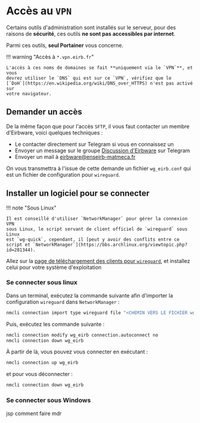 # Accès au `VPN`

Certains outils d'administration sont installés sur le serveur, pour des
raisons de **sécurité**, ces outils **ne sont pas accessibles par internet**.

Parmi ces outils, **seul Portainer** vous concerne.

!!! warning "Accès à `*.vpn.eirb.fr`"

    L'accès à ces noms de domaines se fait **uniquement via le `VPN`**, et vous
    devrez utiliser le `DNS` qui est sur ce `VPN`, vérifiez que le
    [`DoH`](https://en.wikipedia.org/wiki/DNS_over_HTTPS) n'est pas activé sur
    votre navigateur.

## Demander un accès

De la même façon que pour l'accès `SFTP`, il vous faut contacter un membre
d'Eirbware, voici quelques techniques :

* Le contacter directement sur Telegram si vous en connaissez un
* Envoyer un message sur le groupe [Discussion d'Eirbware](https://telegram.eirb.fr) sur Telegram
* Envoyer un mail à [eirbware@enseirb-matmeca.fr](mailto:eirbware@enseirb-matmeca.fr)

On vous transmettra à l'issue de cette demande un fichier `wg_eirb.conf` qui
est un fichier de configuration pour `wireguard`.

## Installer un logiciel pour se connecter

!!! note "Sous Linux"

    Il est conseillé d'utiliser `NetworkManager` pour gérer la connexion VPN
    sous Linux, le script servant de client officiel de `wireguard` sous Linux
    est `wg-quick`, cependant, il [peut y avoir des conflits entre ce script et `NetworkManager`](https://bbs.archlinux.org/viewtopic.php?id=281344).

Allez sur la [page de téléchargement des clients pour `wireguard`](https://www.wireguard.com/install/), et installez celui pour votre système d'exploitation

### Se connecter sous linux

Dans un terminal, exécutez la commande suivante afin d'importer la
configuration `wireguard` dans `NetworkManager` :

```sh title="Commande pour importer la configuration wireguard dans NetworkManager"
nmcli connection import type wireguard file "<CHEMIN VERS LE FICHIER wg_eirb.conf>"
```

Puis, exécutez les commande suivante :

```sh title="Commande pour désactiver la connexion automatique au VPN"
nmcli connection modify wg_eirb connection.autoconnect no
nmcli connection down wg_eirb
```

À partir de là, vous pouvez vous connecter en exécutant :

```sh title="Commande pour se connecter au VPN"
nmcli connection up wg_eirb
```

et pour vous déconnecter :

```sh title="Commande pour se déconnecter du VPN"
nmcli connection down wg_eirb
```

### Se connecter sous Windows

jsp comment faire mdr
